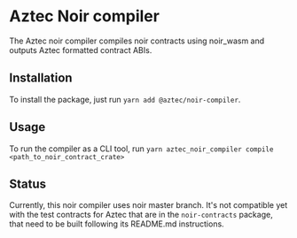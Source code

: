 # Aztec Noir compiler

The Aztec noir compiler compiles noir contracts using noir_wasm and outputs Aztec formatted contract ABIs.

## Installation

To install the package, just run `yarn add @aztec/noir-compiler`.

## Usage

To run the compiler as a CLI tool, run `yarn aztec_noir_compiler compile <path_to_noir_contract_crate>`

## Status

Currently, this noir compiler uses noir master branch. It's not compatible yet with the test contracts for Aztec that are in the `noir-contracts` package, that need to be built following its README.md instructions.
